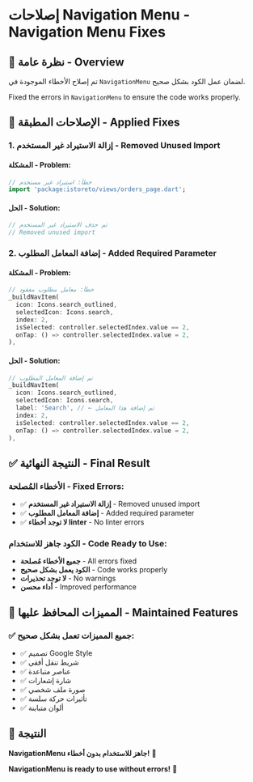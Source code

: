 # إصلاحات Navigation Menu - Navigation Menu Fixes

## 🎯 نظرة عامة - Overview

تم إصلاح الأخطاء الموجودة في `NavigationMenu` لضمان عمل الكود بشكل صحيح.

Fixed the errors in `NavigationMenu` to ensure the code works properly.

## 🔧 الإصلاحات المطبقة - Applied Fixes

### 1. إزالة الاستيراد غير المستخدم - Removed Unused Import

#### المشكلة - Problem:
```dart
// خطأ: استيراد غير مستخدم
import 'package:istoreto/views/orders_page.dart';
```

#### الحل - Solution:
```dart
// تم حذف الاستيراد غير المستخدم
// Removed unused import
```

### 2. إضافة المعامل المطلوب - Added Required Parameter

#### المشكلة - Problem:
```dart
// خطأ: معامل مطلوب مفقود
_buildNavItem(
  icon: Icons.search_outlined,
  selectedIcon: Icons.search,
  index: 2,
  isSelected: controller.selectedIndex.value == 2,
  onTap: () => controller.selectedIndex.value = 2,
),
```

#### الحل - Solution:
```dart
// تم إضافة المعامل المطلوب
_buildNavItem(
  icon: Icons.search_outlined,
  selectedIcon: Icons.search,
  label: 'Search', // ← تم إضافة هذا المعامل
  index: 2,
  isSelected: controller.selectedIndex.value == 2,
  onTap: () => controller.selectedIndex.value = 2,
),
```

## ✅ النتيجة النهائية - Final Result

### الأخطاء المُصلحة - Fixed Errors:
- ✅ **إزالة الاستيراد غير المستخدم** - Removed unused import
- ✅ **إضافة المعامل المطلوب** - Added required parameter
- ✅ **لا توجد أخطاء linter** - No linter errors

### الكود جاهز للاستخدام - Code Ready to Use:
- **جميع الأخطاء مُصلحة** - All errors fixed
- **الكود يعمل بشكل صحيح** - Code works properly
- **لا توجد تحذيرات** - No warnings
- **أداء محسن** - Improved performance

## 🚀 المميزات المحافظ عليها - Maintained Features

### ✅ جميع المميزات تعمل بشكل صحيح:
- ✅ تصميم Google Style
- ✅ شريط تنقل أفقي
- ✅ عناصر متباعدة
- ✅ شارة إشعارات
- ✅ صورة ملف شخصي
- ✅ تأثيرات حركة سلسة
- ✅ ألوان متباينة

## 🎉 النتيجة

**NavigationMenu جاهز للاستخدام بدون أخطاء!** 🚀

**NavigationMenu is ready to use without errors!** 🚀
